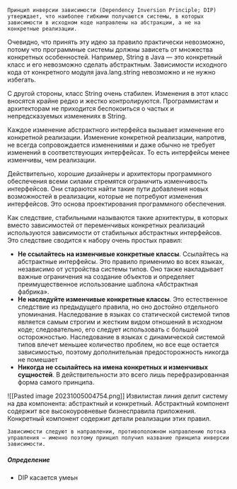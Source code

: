 `Принцип инверсии зависимости (Dependency Inversion Principle; DIP) утверждает, что наиболее гибкими получаются системы, в которых зависимости в исходном коде направлены на абстракции, а не на конкретные реализации.`


Очевидно, что принять эту идею за правило практически невозможно, потому что программные системы должны зависеть от множества конкретных особенностей. Например, String в Java — это конкретный класс и его невозможно сделать абстрактным. Зависимости исходного кода от конкретного модуля java.lang.string невозможно и не нужно избегать.

С другой стороны, класс String очень стабилен. Изменения в этот класс вносятся крайне редко и жестко контролируются. Программистам и архитекторам не приходится беспокоиться о частых и непредсказуемых изменениях в String.


Каждое изменение абстрактного интерфейса вызывает изменение его конкретной реализации. Изменение конкретной реализации, напротив, не всегда сопровождается изменениями и даже обычно не требует изменений в соответствующих интерфейсах. То есть интерфейсы менее изменчивы, чем реализации.

Действительно, хорошие дизайнеры и архитекторы программного обеспечения всеми силами стремятся ограничить изменчивость интерфейсов. Они стараются найти такие пути добавления новых возможностей в реализации, которые не потребуют изменения интерфейсов. Это основа проектирования программного обеспечения.

Как следствие, стабильными называются такие архитектуры, в которых вместо зависимостей от переменчивых конкретных реализаций используются зависимости от стабильных абстрактных интерфейсов. Это следствие сводится к набору очень простых правил:

- **Не ссылайтесь на изменчивые конкретные классы**. Ссылайтесь на абстрактные интерфейсы. Это правило применимо во всех языках, независимо от устройства системы типов. Оно также накладывает важные ограничения на создание объектов и определяет преимущественное использование шаблона «Абстрактная фабрика».
- **Не наследуйте изменчивые конкретные классы**. Это естественное следствие из предыдущего правила, но оно достойно отдельного упоминания. Наследование в языках со статической системой типов является самым строгим и жестким видом отношений в исходном коде; следовательно, его следует использовать с большой осторожностью. Наследование в языках с динамической системой типов влечет меньшее количество проблем, но все еще остается зависимостью, поэтому дополнительная предосторожность никогда не помешает
- **Никогда не ссылайтесь на имена конкретных и изменчивых сущностей**. В действительности это всего лишь перефразированная форма самого принципа.

![[Pasted image 20231005004754.png]]
Извилистая линия делит систему на два компонента: абстрактный и конкретный. Абстрактный компонент содержит все высокоуровневые бизнесправила приложения. Конкретный компонент содержит детали реализации этих правил.


`Зависимости следуют в направлении, противоположном направлению потока управления — именно поэтому принцип получил название принципа инверсии зависимости.`

##### Определение
- DIP касается умеьн
